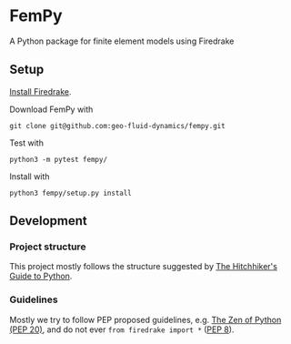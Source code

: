 # FemPy
A Python package for finite element models using Firedrake

## Setup

[Install Firedrake](https://www.firedrakeproject.org/download.html).

Download FemPy with 

    git clone git@github.com:geo-fluid-dynamics/fempy.git

Test with

    python3 -m pytest fempy/

Install with

    python3 fempy/setup.py install
    
## Development
### Project structure
This project mostly follows the structure suggested by [The Hitchhiker's Guide to Python](http://docs.python-guide.org/en/latest/).

### Guidelines
Mostly we try to follow PEP proposed guidelines, e.g. [The Zen of Python (PEP 20)](https://www.python.org/dev/peps/pep-0020/), and do not ever `from firedrake import *` ([PEP 8](https://www.python.org/dev/peps/pep-0008/)).
